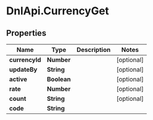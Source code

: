 # DnlApi.CurrencyGet

## Properties
Name | Type | Description | Notes
------------ | ------------- | ------------- | -------------
**currencyId** | **Number** |  | [optional] 
**updateBy** | **String** |  | [optional] 
**active** | **Boolean** |  | [optional] 
**rate** | **Number** |  | [optional] 
**count** | **String** |  | [optional] 
**code** | **String** |  | 


